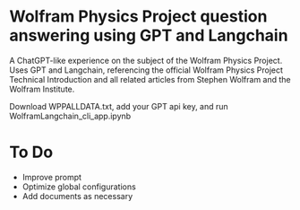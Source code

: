 # Wolfram Physics Project question answering using GPT and Langchain
A ChatGPT-like experience on the subject of the Wolfram Physics Project. Uses GPT and Langchain, referencing the official Wolfram Physics Project Technical Introduction and all related articles from Stephen Wolfram and the Wolfram Institute.

Download WPPALLDATA.txt, add your GPT api key, and run WolframLangchain_cli_app.ipynb

# To Do
- Improve prompt
- Optimize global configurations
- Add documents as necessary
